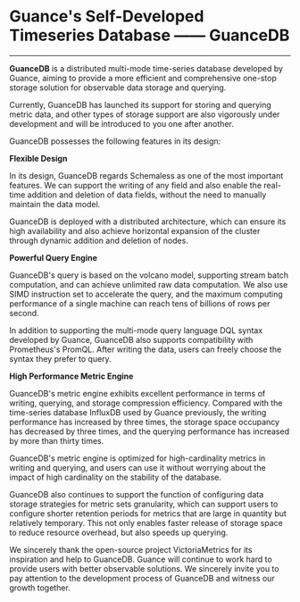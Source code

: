 # Guance's Self-Developed Timeseries Database —— GuanceDB
---

**GuanceDB** is a distributed multi-mode time-series database developed by Guance, aiming to provide a more efficient and comprehensive one-stop storage solution for observable data storage and querying.

Currently, GuanceDB has launched its support for storing and querying metric data, and other types of storage support are also vigorously under development and will be introduced to you one after another.

GuanceDB possesses the following features in its design:

**Flexible Design**

In its design, GuanceDB regards Schemaless as one of the most important features. We can support the writing of any field and also enable the real-time addition and deletion of data fields, without the need to manually maintain the data model.

GuanceDB is deployed with a distributed architecture, which can ensure its high availability and also achieve horizontal expansion of the cluster through dynamic addition and deletion of nodes.

**Powerful Query Engine**

GuanceDB's query is based on the volcano model, supporting stream batch computation, and can achieve unlimited raw data computation. We also use SIMD instruction set to accelerate the query, and the maximum computing performance of a single machine can reach tens of billions of rows per second.

In addition to supporting the multi-mode query language DQL syntax developed by Guance, GuanceDB also supports compatibility with Prometheus's PromQL. After writing the data, users can freely choose the syntax they prefer to query.


**High Performance Metric Engine**

GuanceDB's metric engine exhibits excellent performance in terms of writing, querying, and storage compression efficiency. Compared with the time-series database InfluxDB used by Guance previously, the writing performance has increased by three times, the storage space occupancy has decreased by three times, and the querying performance has increased by more than thirty times.

GuanceDB's metric engine is optimized for high-cardinality metrics in writing and querying, and users can use it without worrying about the impact of high cardinality on the stability of the database.

GuanceDB also continues to support the function of configuring data storage strategies for metric sets granularity, which can support users to configure shorter retention periods for metrics that are large in quantity but relatively temporary. This not only enables faster release of storage space to reduce resource overhead, but also speeds up querying.

We sincerely thank the open-source project VictoriaMetrics for its inspiration and help to GuanceDB. Guance will continue to work hard to provide users with better observable solutions. We sincerely invite you to pay attention to the development process of GuanceDB and witness our growth together.

